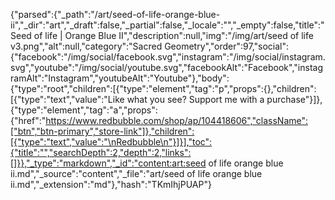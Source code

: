 {"parsed":{"_path":"/art/seed-of-life-orange-blue-ii","_dir":"art","_draft":false,"_partial":false,"_locale":"","_empty":false,"title":"Seed of life | Orange Blue II","description":null,"img":"/img/art/seed of life v3.png","alt":null,"category":"Sacred Geometry","order":97,"social":{"facebook":"/img/social/facebook.svg","instagram":"/img/social/instagram.svg","youtube":"/img/social/youtube.svg","facebookAlt":"Facebook","instagramAlt":"Instagram","youtubeAlt":"Youtube"},"body":{"type":"root","children":[{"type":"element","tag":"p","props":{},"children":[{"type":"text","value":"Like what you see? Support me with a purchase"}]},{"type":"element","tag":"a","props":{"href":"https://www.redbubble.com/shop/ap/104418606","className":["btn","btn-primary","store-link"]},"children":[{"type":"text","value":"\nRedbubble\n"}]}],"toc":{"title":"","searchDepth":2,"depth":2,"links":[]}},"_type":"markdown","_id":"content:art:seed of life orange blue ii.md","_source":"content","_file":"art/seed of life orange blue ii.md","_extension":"md"},"hash":"TKmIhjPUAP"}